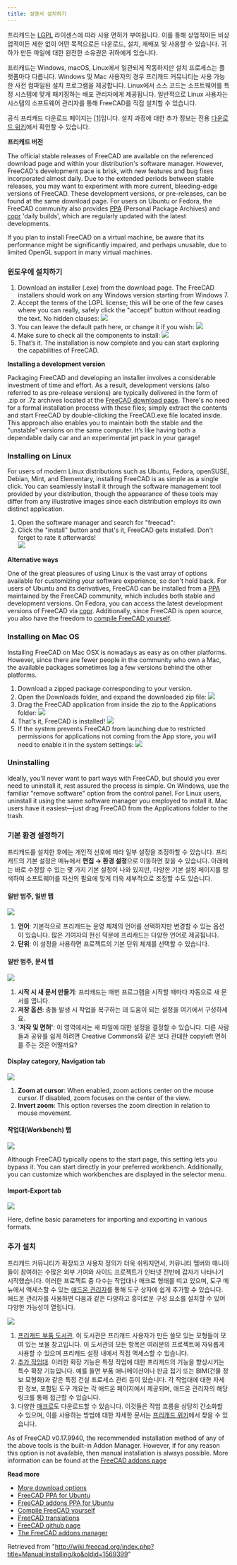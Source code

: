 ```yaml
---
title: 설명서 설치하기
---
```


프리캐드는 [LGPL](https://en.wikipedia.org/wiki/GNU_Lesser_General_Public_License) 라이센스에 따라 사용 면허가 부여됩니다. 이를 통해 상업적이든 비상업적이든 제한 없이 어떤 목적으로든 다운로드, 설치, 재배포 및 사용할 수 있습니다. 귀하가 만든 파일에 대한 완전한 소유권은 귀하에게 있습니다.

프리캐드는 Windows, macOS, Linux에서 일관되게 작동하지만 설치 프로세스는 플랫폼마다 다릅니다. Windows 및 Mac 사용자의 경우 프리캐드 커뮤니티는 사용 가능한 사전 컴파일된 설치 프로그램을 제공합니다. Linux에서 소스 코드는 소프트웨어를 특정 시스템에 맞게 패키징하는 배포 관리자에게 제공됩니다. 일반적으로 Linux 사용자는 시스템의 소프트웨어 관리자를 통해 FreeCAD를 직접 설치할 수 있습니다.

공식 프리캐드 다운로드 페이지는 [[1]](https://www.freecad.org/downloads)입니다. 설치 과정에 대한 추가 정보는 전용 [다운로드 위키](https://wiki.freecad.org/Download)에서 확인할 수 있습니다.

**프리캐드 버전**

The official stable releases of FreeCAD are available on the referenced download page and within your distribution's software manager. However, FreeCAD's development pace is brisk, with new features and bug fixes incorporated almost daily. Due to the extended periods between stable releases, you may want to experiment with more current, bleeding-edge versions of FreeCAD. These development versions, or pre-releases, can be found at the same download page. For users on Ubuntu or Fedora, the FreeCAD community also provides [PPA](https://launchpad.net/~freecad-maintainers/+archive/ubuntu/freecad-daily) (Personal Package Archives) and [copr](https://copr.fedorainfracloud.org/groups/g/freecad/coprs/) 'daily builds', which are regularly updated with the latest developments.

If you plan to install FreeCAD on a virtual machine, be aware that its performance might be significantly impaired, and perhaps unusable, due to limited OpenGL support in many virtual machines.

### 윈도우에 설치하기

1. Download an installer (.exe) from the download page. The FreeCAD installers should work on any Windows version starting from Windows 7.
2. Accept the terms of the LGPL license; this will be one of the few cases where you can really, safely click the "accept" button without reading the text. No hidden clauses: ![](/images/LicenseAgreement_0212.jpeg)
3. You can leave the default path here, or change it if you wish: ![](/images/Path0212.jpeg)
4. Make sure to check all the components to install: ![](/images/Components0212.jpeg)
5. That’s it. The installation is now complete and you can start exploring the capabilities of FreeCAD.

**Installing a development version**

Packaging FreeCAD and developing an installer involves a considerable investment of time and effort. As a result, development versions (also referred to as pre-release versions) are typically delivered in the form of .zip or .7z archives located at the [FreeCAD download page](https://www.freecad.org/downloads.php). There's no need for a formal installation process with these files; simply extract the contents and start FreeCAD by double-clicking the FreeCAD.exe file located inside. This approach also enables you to maintain both the stable and the "unstable" versions on the same computer. It’s like having both a dependable daily car and an experimental jet pack in your garage!

### Installing on Linux

For users of modern Linux distributions such as Ubuntu, Fedora, openSUSE, Debian, Mint, and Elementary, installing FreeCAD is as simple as a single click. You can seamlessly install it through the software management tool provided by your distribution, though the appearance of these tools may differ from any illustrative images since each distribution employs its own distinct application.

1. Open the software manager and search for "freecad":
2. Click the "install" button and that's it, FreeCAD gets installed. Don't forget to rate it afterwards!  
   ![](/images/LinuxInstallation.png)

**Alternative ways**

One of the great pleasures of using Linux is the vast array of options available for customizing your software experience, so don't hold back. For users of Ubuntu and its derivatives, FreeCAD can be installed from a [PPA](https://launchpad.net/~freecad-maintainers) maintained by the FreeCAD community, which includes both stable and development versions. On Fedora, you can access the latest development versions of FreeCAD via [copr](https://copr.fedorainfracloud.org/groups/g/freecad/coprs/). Additionally, since FreeCAD is open source, you also have the freedom to [compile FreeCAD yourself](/Compiling "Compiling").

### Installing on Mac OS

Installing FreeCAD on Mac OSX is nowadays as easy as on other platforms. However, since there are fewer people in the community who own a Mac, the available packages sometimes lag a few versions behind the other platforms.

1. Download a zipped package corresponding to your version.
2. Open the Downloads folder, and expand the downloaded zip file: ![](/images/Freecad-mac-01.jpg)
3. Drag the FreeCAD application from inside the zip to the Applications folder: ![](/images/Freecad-mac-02.jpg)
4. That's it, FreeCAD is installed! ![](/images/Freecad-mac-03.jpg)
5. If the system prevents FreeCAD from launching due to restricted permissions for applications not coming from the App store, you will need to enable it in the system settings: ![](/images/Freecad-mac-04.jpg)

### Uninstalling

Ideally, you'll never want to part ways with FreeCAD, but should you ever need to uninstall it, rest assured the process is simple. On Windows, use the familiar "remove software" option from the control panel. For Linux users, uninstall it using the same software manager you employed to install it. Mac users have it easiest—just drag FreeCAD from the Applications folder to the trash.

### 기본 환경 설정하기

프리캐드를 설치한 후에는 개인적 선호에 따라 일부 설정을 조정하할 수 있습니다. 프리캐드의 기본 설정은 메뉴에서 **편집 → 환경 설정**으로 이동하면 찾을 수 있습니다. 아래에는 바로 수정할 수 있는 몇 가지 기본 설정이 나와 있지만, 다양한 기본 설정 페이지를 탐색하여 소프트웨어를 자신의 필요에 맞게 더욱 세부적으로 조정할 수도 있습니다.

#### 일반 범주, 일반 탭

![](/images/FreeCAD_022_GeneralGen.png)

1. **언어**: 기본적으로 프리캐드는 운영 체제의 언어를 선택하지만 변경할 수 있는 옵션이 있습니다. 많은 기여자의 헌신 덕분에 프리캐드는 다양한 언어로 제공됩니다.
2. **단위**: 이 설정을 사용하면 프로젝트의 기본 단위 체계를 선택할 수 있습니다.

#### 일반 범주, 문서 탭

![](/images/FreeCAD_022_GeneralDoc.png)

1. **시작 시 새 문서 만들기**: 프리캐드는 매번 프로그램을 시작할 때마다 자동으로 새 문서를 엽니다.
2. **저장 옵션**: 충돌 발생 시 작업을 복구하는 데 도움이 되는 설정을 여기에서 구성하세요.
3. '**저작 및 면허'**: 이 영역에서는 새 파일에 대한 설정을 결정할 수 있습니다. 다른 사람들과 공유를 쉽게 하려면 Creative Commons와 같은 보다 관대한 copyleft 면허를 주는 것은 어떨까요?

#### Display category, Navigation tab

![](/images/FreeCAD_022_DisplayNav.png)

1. **Zoom at cursor**: When enabled, zoom actions center on the mouse cursor. If disabled, zoom focuses on the center of the view.
2. **Invert zoom**: This option reverses the zoom direction in relation to mouse movement.

#### 작업대(Workbench) 탭

![](/images/FreeCAD_022_WBMenu.png)

Although FreeCAD typically opens to the start page, this setting lets you bypass it. You can start directly in your preferred workbench. Additionally, you can customize which workbenches are displayed in the selector menu.

#### Import-Export tab

![](/images/FreeCAD_022_ImportExport.png)

Here, define basic parameters for importing and exporting in various formats.

### 추가 설치

프리캐드 커뮤니티가 확장되고 사용자 정의가 더욱 쉬워지면서, 커뮤니티 멤버와 매니아들이 참여하는 수많은 외부 기여와 사이드 프로젝트가 인터넷 전반에 갑자기 나타나기 시작했습니다. 이러한 프로젝트 중 다수는 작업대나 매크로 형태를 띠고 있으며, 도구 메뉴에서 액세스할 수 있는 [애드온 관리자](/Std_AddonMgr/ko "Std AddonMgr/ko")를 통해 도구 상자에 쉽게 추가할 수 있습니다. 애드온 관리자를 사용하면 다음과 같은 다양하고 흥미로운 구성 요소를 설치할 수 있어 다양한 가능성이 열립니다.

![](/images/FreeCAD_022_AddonsMenu.png)

1. [프리캐드 부품 도서관](https://github.com/FreeCAD/FreeCAD-library). 이 도서관은 프리캐드 사용자가 만든 쓸모 있는 모형들이 모여 있는 보물 창고입니다. 이 도서관의 모든 항목은 여러분의 프로젝트에 자유롭게 사용할 수 있으며 프리캐드 설정 내에서 직접 액세스할 수 있습니다.
2. [추가 작업대](https://github.com/FreeCAD/FreeCAD-addons). 이러한 확장 기능은 특정 작업에 대한 프리캐드의 기능을 향상시키는 특수 확장 기능입니다. 예를 들면 부품 애니메이션이나 판금 접기 또는 BIM(건물 정보 모형화)과 같은 특정 건설 ​​프로세스 관리 등이 있습니다. 각 작업대에 대한 자세한 정보, 포함된 도구 개요는 각 애드온 페이지에서 제공되며, 애드온 관리자의 해당 링크를 통해 접근할 수 있습니다.
3. 다양한 [매크로](https://github.com/FreeCAD/FreeCAD-macros)도 다운로드할 수 있습니다. 이것들은 작업 흐름을 상당히 간소화할 수 있으며, 이를 사용하는 방법에 대한 자세한 문서는 [프리캐드 위키](/Macros_recipes/ko "Macros recipes/ko")에서 찾을 수 있습니다.

As of FreeCAD v0.17.9940, the recommended installation method of any of the above tools is the built-in Addon Manager. However, if for any reason this option is not available, then manual installation is always possible. More information can be found at the [FreeCAD addons page](https://github.com/FreeCAD/FreeCAD-addons)

**Read more**

- [More download options](/Download "Download")
- [FreeCAD PPA for Ubuntu](https://launchpad.net/~freecad-maintainers)
- [FreeCAD addons PPA for Ubuntu](https://launchpad.net/freecad-extras)
- [Compile FreeCAD yourself](/Compiling "Compiling")
- [FreeCAD translations](https://crowdin.com/project/freecad)
- [FreeCAD github page](https://github.com/FreeCAD)
- [The FreeCAD addons manager](/Std_AddonMgr "Std AddonMgr")

Retrieved from "<http://wiki.freecad.org/index.php?title=Manual:Installing/ko&oldid=1569399>"
